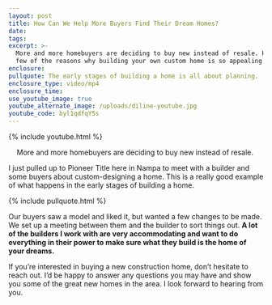 ```yaml
---
layout: post
title: How Can We Help More Buyers Find Their Dream Homes?
date:
tags:
excerpt: >-
  More and more homebuyers are deciding to buy new instead of resale. Here are a
  few of the reasons why building your own custom home is so appealing.
enclosure:
pullquote: The early stages of building a home is all about planning.
enclosure_type: video/mp4
enclosure_time:
use_youtube_image: true
youtube_alternate_image: /uploads/diline-youtube.jpg
youtube_code: byl1qdfqY5s
---
```


{% include youtube.html %}<center>More and more homebuyers are deciding to buy new instead of resale.&nbsp;</center>

I just pulled up to Pioneer Title here in Nampa to meet with a builder and some buyers about custom-designing a home. This is a really good example of what happens in the early stages of building a home.

{% include pullquote.html %}

Our buyers saw a model and liked it, but wanted a few changes to be made. We set up a meeting between them and the builder to sort things out. **A lot of the builders I work with are very accommodating and want to do everything in their power to make sure what they build is the home of your dreams.**

If you’re interested in buying a new construction home, don’t hesitate to reach out. I’d be happy to answer any questions you may have and show you some of the great new homes in the area. I look forward to hearing from you.